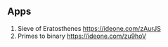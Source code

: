 ## Apps
1. Sieve of Eratosthenes https://ideone.com/zAurJS
2. Primes to binary https://ideone.com/zu9hoV

